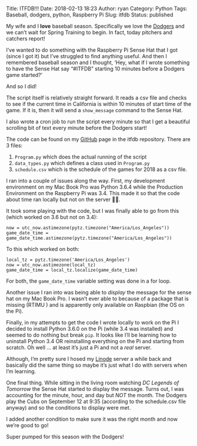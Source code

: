 Title: ITFDB!!!
Date: 2018-02-13 18:23
Author: ryan
Category: Python
Tags: Baseball, dodgers, python, Raspberry Pi
Slug: itfdb
Status: published

My wife and I **love** baseball season. Specifically we love the [Dodgers](https://www.mlb.com/dodgers "Go Dodgers!!!") and we can’t wait for Spring Training to begin. In fact, today pitchers and catchers report!

I’ve wanted to do something with the Raspberry Pi Sense Hat that I got (since I got it) but I’ve struggled to find anything useful. And then I remembered baseball season and I thought, ‘Hey, what if I wrote something to have the Sense Hat say “\#ITFDB” starting 10 minutes before a Dodgers game started?’

And so I did!

The script itself is relatively straight forward. It reads a csv file and checks to see if the current time in California is within 10 minutes of start time of the game. If it is, then it will send a `show_message` command to the Sense Hat.

I also wrote a cron job to run the script every minute so that I get a beautiful scrolling bit of text every minute before the Dodgers start!

The code can be found on my [GitHub](https://github.com/ryancheley/itfdb "Git Hub") page in the itfdb repository. There are 3 files:

1.  `Program.py` which does the actual running of the script
2.  `data_types.py` which defines a class used in `Program.py`
3.  `schedule.csv` which is the schedule of the games for 2018 as a csv file.

I ran into a couple of issues along the way. First, my development environment on my Mac Book Pro was Python 3.6.4 while the Production Environment on the Raspberry Pi was 3.4. This made it so that the code about time ran locally but not on the server 🤦‍♂️.

It took some playing with the code, but I was finally able to go from this (which worked on 3.6 but not on 3.4):

    now = utc_now.astimezone(pytz.timezone("America/Los_Angeles"))
    game_date_time = game_date_time.astimezone(pytz.timezone("America/Los_Angeles"))

To this which worked on both:

    local_tz = pytz.timezone('America/Los_Angeles')
    now = utc_now.astimezone(local_tz)
    game_date_time = local_tz.localize(game_date_time)

For both, the `game_date_time` variable setting was done in a for loop.

Another issue I ran into was being able to *display* the message for the sense hat on my Mac Book Pro. I wasn’t ever able to because of a package that is missing (RTIMU ) and is apparently only available on Raspbian (the OS on the Pi).

Finally, in my attempts to get the code I wrote locally to work on the Pi I decided to install Python 3.6.0 on the Pi (while 3.4 was installed) and seemed to do nothing but break `pip`. It looks like I’ll be learning how to uninstall Python 3.4 OR reinstalling everything on the Pi and starting from scratch. Oh well … at least it’s just a Pi and not a *real* server.

Although, I’m pretty sure I hosed my [Linode](https://www.linode.com) server a while back and basically did the same thing so maybe it’s just what I do with servers when I’m learning.

One final thing. While sitting in the living room watching *DC Legends of Tomorrow* the Sense Hat started to display the message. Turns out, I was accounting for the minute, hour, and day but *NOT* the month. The Dodgers play the Cubs on September 12 at 9:35 (according to the schedule.csv file anyway) and so the conditions to display were met.

I added another condition to make sure it was the right month and now we’re good to go!

Super pumped for this season with the Dodgers!
